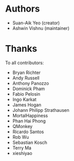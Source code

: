 # Authors

- Suan-Aik Yeo (creator)
- Ashwin Vishnu (maintainer)

# Thanks

To all contributors:

- Bryan Richter
- Andy Russell
- Anthony Panozzo
- Dominick Pham
- Fabio Pelosin
- Ingo Karkat
- James Hogan
- Johann Philipp Strathausen
- MortalHappiness
- Phan Hai Phong
- QMonkey
- Ricardo Santos
- Rob Wu
- Sebastian Kosch
- Terry Ma
- xieshiyao
